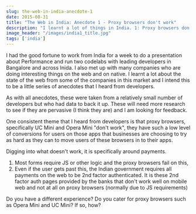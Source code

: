 ```yaml
---
slug: the-web-in-india-anecdote-1
date: 2015-08-31
title: "The Web in India: Anecdote 1 - Proxy browsers don't work"
description: "I learnt a lot of things in India. 1: Proxy browsers don't work"
image_header: "/images/india1_title.jpg"
tags: ['india']
---
```

 
I had the good fortune to work from India for a week to do a presentation about Performance and run two codelabs
with leading developers in Bangalore and across Inida. I also met up with many companies who are doing interesting
things on the web and on native. I learnt a lot about the state of the web from some of the companies in this market 
and I intend this to be a little series of anecdotes that I heard from developers.  

As with all anecdotes, these were taken from a relatively small number of developers but who had data to back it up. 
These will need more research to see if they are pervasive (I think they are) and I am looking for feedback.

One consistent theme that I heard from developers is that proxy browsers, specifically UC Mini and Opera Mini
"don't work", they have such a low level of conversions for users on those apps that businesses are choosing to 
try as hard as they can to move users of these browsers in to their apps.

Digging into what doesn't work, it is specifically around payments. 

1. Most forms require JS or other logic and the proxy browsers fail on this,
2. Even if the user gets past this, the Indian government requires all payments on the web 
   to be 2nd factor authenticated. It is these 2nd factor auth pages provided by the banks that don't work
   well on mobile web and not at all on proxy browsers (normally due to JS requirements)

Do you have a different experience?  Do you cater for proxy browsers such as Opera Mini and UC Mini?  If so, how?
